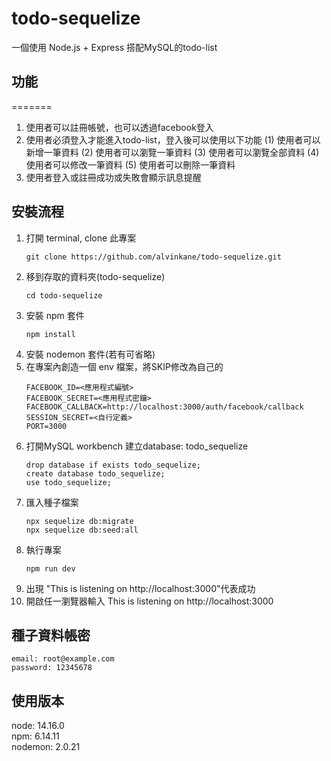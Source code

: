 # todo-sequelize
一個使用 Node.js + Express 搭配MySQL的todo-list

## 功能 

=======

1. 使用者可以註冊帳號，也可以透過facebook登入
2. 使用者必須登入才能進入todo-list，登入後可以使用以下功能
   (1) 使用者可以新增一筆資料
   (2) 使用者可以瀏覽一筆資料
   (3) 使用者可以瀏覽全部資料
   (4) 使用者可以修改一筆資料
   (5) 使用者可以刪除一筆資料
3. 使用者登入或註冊成功或失敗會顯示訊息提醒

## 安裝流程 

1. 打開 terminal, clone 此專案
   ```
   git clone https://github.com/alvinkane/todo-sequelize.git
   ```
2. 移到存取的資料夾(todo-sequelize)
   ```
   cd todo-sequelize
   ```
3. 安裝 npm 套件
   ```
   npm install
   ```
4. 安裝 nodemon 套件(若有可省略)
5. 在專案內創造一個 env 檔案，將SKIP修改為自己的
   ```
   FACEBOOK_ID=<應用程式編號>
   FACEBOOK_SECRET=<應用程式密鑰>
   FACEBOOK_CALLBACK=http://localhost:3000/auth/facebook/callback
   SESSION_SECRET=<自行定義>
   PORT=3000
   ```
6. 打開MySQL workbench
   建立database: todo_sequelize
   ```
   drop database if exists todo_sequelize;
   create database todo_sequelize;
   use todo_sequelize;
   ```
7. 匯入種子檔案
   ```
   npx sequelize db:migrate
   npx sequelize db:seed:all
   ```
8. 執行專案
   ```
   npm run dev
   ```
9. 出現 "This is listening on http://localhost:3000"代表成功
10. 開啟任一瀏覽器輸入 This is listening on http://localhost:3000

## 種子資料帳密
    email: root@example.com
    password: 12345678

## 使用版本
node: 14.16.0  
npm: 6.14.11  
nodemon: 2.0.21
